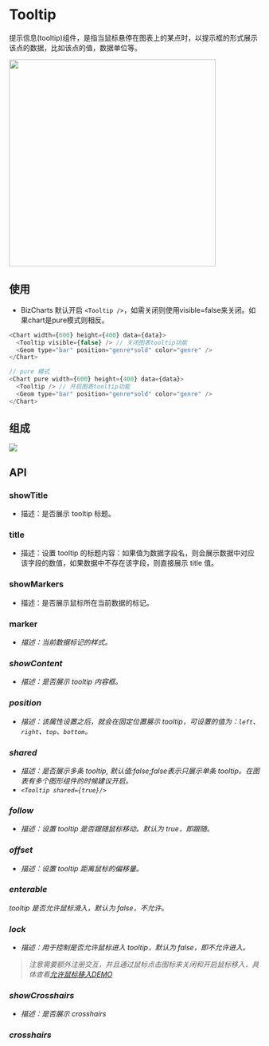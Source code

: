 # Tooltip



提示信息(tooltip)组件，是指当鼠标悬停在图表上的某点时，以提示框的形式展示该点的数据，比如该点的值，数据单位等。

<img src="https://gw.alipayobjects.com/zos/rmsportal/VLNhkKRALafPtDCIZFqA.png" width="415px">


## 使用

* BizCharts 默认开启 `<Tooltip />`，如需关闭则使用visible=false来关闭。如果chart是pure模式则相反。
```js
<Chart width={600} height={400} data={data}>
  <Tooltip visible={false} /> // 关闭图表tooltip功能
  <Geom type="bar" position="genre*sold" color="genre" />
</Chart>

// pure 模式
<Chart pure width={600} height={400} data={data}>
  <Tooltip /> // 开启图表tooltip功能
  <Geom type="bar" position="genre*sold" color="genre" />
</Chart>
```

## 组成
![](https://zos.alipayobjects.com/skylark/750725d4-2e58-4420-b886-4abe1c0335c2/attach/2378/ad8fe2daa557ad62/image.png)

## API

### showTitle 
_<boolean>_
- 描述：是否展示 tooltip 标题。

### title 
_<string>_
- 描述：设置 tooltip 的标题内容：如果值为数据字段名，则会展示数据中对应该字段的数值，如果数据中不存在该字段，则直接展示 title 值。

### showMarkers 
_<boolean>_
 - 描述：是否展示鼠标所在当前数据的标记。

### marker 
_<object>_
 - 描述：当前数据标记的样式。

### showContent 
_<boolean>_
- 描述：是否展示 tooltip 内容框。

### position 
_<string>_
 - 描述：该属性设置之后，就会在固定位置展示 tooltip，可设置的值为：`left`、`right`、`top`、`bottom`。

### shared 
_<boolean>_
 - 描述：是否展示多条 tooltip, 默认值:false;false表示只展示单条 tooltip。在图表有多个图形组件的时候建议开启。
 - `<Tooltip shared={true}/>`

### follow 
_<boolean>_
- 描述：设置 tooltip 是否跟随鼠标移动。默认为 true，即跟随。

### offset 
_<number>_
- 描述：设置 tooltip 距离鼠标的偏移量。

### enterable
_<boolean>_
tooltip 是否允许鼠标滑入，默认为 false，不允许。

### lock 
_<boolean>_
- 描述：用于控制是否允许鼠标进入 tooltip，默认为 false，即不允许进入。
> 注意需要额外注册交互，并且通过鼠标点击图标来关闭和开启鼠标移入，具体查看[允许鼠标移入DEMO](https://bizcharts.net/product/BizCharts4/demo/475)

### showCrosshairs
- 描述：是否展示 crosshairs

### crosshairs 
_<object>_
- 描述：配置 tooltip 的 crosshairs，当且仅当 `showCrosshairs` 为 true 时生效, 该属性可支持的配置如下。
```js
{
  /**
   * crosshairs 的类型: `x` 表示 x 轴上的辅助线，`y` 表示 y 轴上的辅助项。
   */
  type?: 'x' | 'y' | 'xy';
  /**
   * 辅助线的样式配置。
   */
  line?: {
     style?: ShapeAttrs; // 线的样式配置
  };
  /**
   * 辅助线文本配置，支持回调。
   */
  text?: string | function;
 
      <Tooltip
        text={(    // function
          type: string, // 对应当前 crosshairs 的类型，值为 'x' 或者 'y'
          defaultContent: any, // 对应当前 crosshairs 默认的文本内容
          items: any[], // 对应当前 tooltip 内容框中的数据
          currentPoint: Point // 对应当前坐标点
        ) => ({
          content: string, // crosshairs 文本内容
          autoRotate: Boolean, // 是否自动旋转
          style: shapeAttr(https://bizcharts.alibaba-inc.com/product/BizCharts4/category/61/page/114), // 	文本的配置项
          position: 'start' | 'end', // 文本位置
          offset: number, // 距离线的距离
        })}
      />
  /**
   * 辅助线文本背景配置。
   */
  textBackground?: {
     padding?: number | number[]; // 文本背景周围的留白
     style?: ShapeAttrs; // 文本背景的样式
  }
  /** 辅助线是否跟随鼠标移动，默认为 false，即定位到数据点 */
  follow?: boolean;
}
```
柱状图的tooltip hover背景是需要通过交互组件Interaction进行配置达到以下效果
```js
<Chart data={[...]}>
  <Tooltip shared />
  <Interval position="x*y" adjust="dodge" />
  <Interaction type="active-region" />
</Chart>
```
![分组柱状图交互](https://gw.alipayobjects.com/mdn/rms_f5c722/afts/img/A*MDg9TKxREFcAAAAAAAAAAABkARQnAQ)

### container 
_<string>_ _<HTMLElement>_
- 描述：自定义 tooltip 的容器。

### linkage 
_<string>_ _<[string, function]>_
实现tooltip的联动。如果都是直角坐标系，宽高相等且无堆叠的情况，可以只配置一个关联的linkagekey，配置了相同的linkagekey值的图表
会自动关联tooltip交互。如果获取关联不是则需要配置为数组，第一个参数是linkagekey，第二个参数是触发的数据，映射到当前图表的关联函数
返回当前图表被触发tooltip的像素坐标`{x: number, y: number }`  
⚠️：堆叠和分组情况下,需要计算出堆叠后的数据坐标。然后return chart.getXY(数据坐标) 来映射关联。
使用方式如下：
简单使用：
```
<Chart data={[...]} width={300} height={400}>
  <Tooltip shared linkage="someKey" />
  <Interval position="x*y" adjust="dodge" />
  <Interaction type="active-region" />
</Chart>

<Chart data={[...]} width={300} height={400}>
  <Tooltip shared linkage="someKey" />
  <Interval position="x*y" adjust="dodge" />
  <Interaction type="active-region" />
</Chart>
```
映射关联
```
<Chart data={[...]} width={300} height={400}>
  <Tooltip shared linkage="someKey" />
  <Interval position="x*y" adjust="dodge" />
  <Interaction type="active-region" />
</Chart>

<Chart data={[...]} width={300} height={400}>
  <Tooltip shared linkage={["someKey", (records, chart) => {
     // @records 是其他配置了someKey的图表触发tooltip的数据。
     // @chart 是当前图表的实例
     // 返回关联到当前图表关联数据,即x 相同的数据，在当前图表中的位置。
      const item = records[0].data;
      const d = data2.find(it => it.x === item.x )；
      return chart.getXY(d); // 当找不到关联数据，返回值是null 或者undefined，则当前图表不展示tooltip
  }]} />
  <Interval position="x*y" adjust="dodge" />
  <Interaction type="active-region" />
</Chart>
```


### containerTpl 
_<string>_
- 描述：用于指定图例容器的模板，自定义模板时必须包含各个 dom 节点的 class。
```
  containerTpl= '<div class="g2-tooltip">'
  + '<div class="g2-tooltip-title" style="margin-bottom: 4px;"></div>'
  + '<ul class="g2-tooltip-list"></ul>'
  + '</div>',
```
### itemTpl 
_<string>_
- 描述：每项记录的默认模板，自定义模板时必须包含各个 dom 节点的 class。可以格式化 tooltip 的显示内容。
默认值:
```js
itemTpl= '<li data-index={index}>'
  + '<span style="background-color:{color};width:8px;height:8px;border-radius:50%;display:inline-block;margin-right:8px;"></span>'
  + '{name}: {value}'
  + '</li>'

```
> 如默认结构不满足需求，可以自定义该模板，但是**自定义模板时必须包含各个 dom 节点的 class**，样式可以自定义。


### domStyles 
_<object>_
- 描述：传入各个 dom 的样式。
```js
{
  'g2-tooltip'?: object;
  'g2-tooltip-title'?: object;
  'g2-tooltip-list'?: object;
  'g2-tooltip-list-item'?: object;
  'g2-tooltip-marker'?: object;
  'g2-tooltip-value'?: object;
  'g2-tooltip-name'?: object;
}
```

### region
_<null>_ _<object>_  
配置tooltip绘制的区域范围，默认是图表区域内。如果配置为null，则可以超出图表区域。
```js
<Tooltip region={null} />
```

## 自定义Tooltip
当子组件是个函数的时候，返回的react组件将覆盖tooltip内容,其他配置属性同上。

```js
  <Tooltip>
    {(title,items) => {
      console.log(title,items);
      // items 是个数组，即被触发tooltip的数据。
      // 获取items的颜色
      const color = items[0].color;
      return <div>自定义tooltip</div>
    }}
  </Tooltip>
```
## 其他配置
bizcharts 提供了三个层级的 Tooltip 开关配置：

* Chart 控制整个图表的 tooltip 开关，当Tooltip为Chart子组件则将 tooltip 关闭，view 及 geometry 上的 tooltip 配置均不生效，整个图表 tooltip 关闭。
```js
<Chart>
 <Tooltip visible={false} />
</Chart>
```
* View 控制当前 View 的 tooltip 开关，当Tooltip为View子组件则将 tooltip 关闭时，当前 view tooltip 将被关闭，其下所有 Geometry 几何标记的 tooltip 配置均不生效。
```js
<Chart>
 <View>
   <Tooltip visible={false} />
 </View>
</Chart>
```
* Geometry 控制当前 Geometry 几何标记的 tooltip 开关,该 Geometry 的数据将不展示在 tooltip 内容框中
```js
<Chart>
 <Geom tooltip={false} />
</Chart>
```



